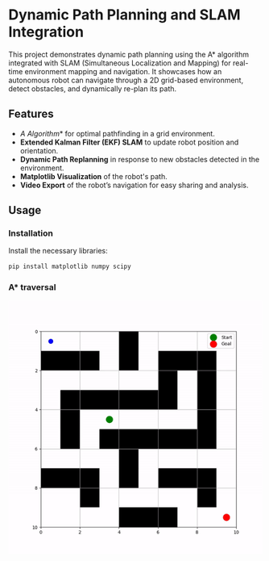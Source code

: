 # Dynamic Path Planning and SLAM Integration

This project demonstrates dynamic path planning using the A* algorithm integrated with SLAM (Simultaneous Localization and Mapping) for real-time environment mapping and navigation. It showcases how an autonomous robot can navigate through a 2D grid-based environment, detect obstacles, and dynamically re-plan its path.

## Features

- **A* Algorithm** for optimal pathfinding in a grid environment.
- **Extended Kalman Filter (EKF) SLAM** to update robot position and orientation.
- **Dynamic Path Replanning** in response to new obstacles detected in the environment.
- **Matplotlib Visualization** of the robot's path.
- **Video Export** of the robot’s navigation for easy sharing and analysis.

## Usage

### Installation

Install the necessary libraries:

```bash
pip install matplotlib numpy scipy
```
### A* traversal
![Project Walkthrough](demonstration.gif)
